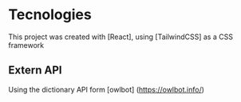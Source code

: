 # Tecnologies

This project was created with [React], using [TailwindCSS] as a CSS framework

## Extern API

Using the dictionary API form [owlbot] (https://owlbot.info/)

